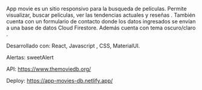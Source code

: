 App movie es un sitio responsivo para la busqueda de películas. 
Permite visualizar, buscar películas, ver las tendencias actuales y reseñas . También cuenta con un formulario de contacto donde los datos ingresados se envían a una base de datos Cloud Firestore. Además cuenta con tema oscuro/claro .

Desarrollado con:
React, Javascript , CSS, MaterialUI.

Alertas: sweetAlert

API: 
https://www.themoviedb.org/

Deploy: 
https://app-movies-db.netlify.app/
